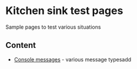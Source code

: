 # Kitchen sink test pages
Sample pages to test various situations

## Content
- [Console messages](https://richja.github.io/kitchen-sink-test/console) - various message typesadd
